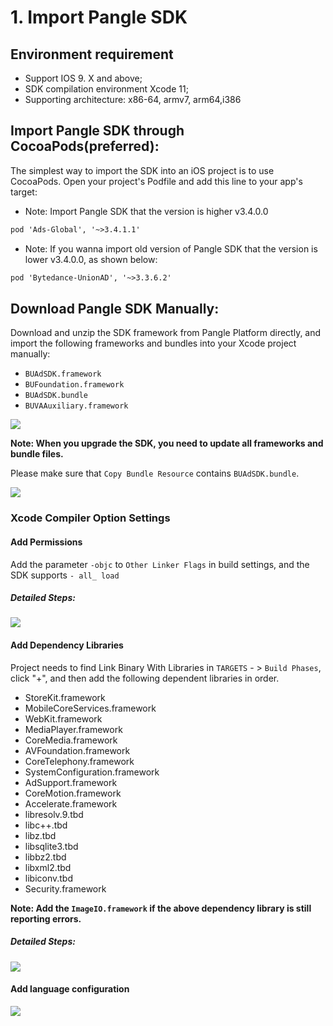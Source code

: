 # 1. Import Pangle SDK

## Environment requirement
- Support  IOS 9. X and above;
- SDK compilation environment Xcode 11;
- Supporting architecture: x86-64, armv7, arm64,i386


## Import Pangle SDK through CocoaPods(preferred):
The simplest way to import the SDK into an iOS project is to use CocoaPods. Open your project's Podfile and add this line to your app's target:

- Note: Import Pangle SDK that the version is higher v3.4.0.0
```XML
pod 'Ads-Global', '~>3.4.1.1' 
```


- Note: If you wanna import old version of Pangle SDK that the version is lower v3.4.0.0, as shown below:
```XML
pod 'Bytedance-UnionAD', '~>3.3.6.2'
```



## Download Pangle SDK Manually:
Download and unzip the SDK framework from Pangle Platform directly, and import the following frameworks and bundles into your Xcode project manually:

- `BUAdSDK.framework`
- `BUFoundation.framework`
- `BUAdSDK.bundle`
- `BUVAAuxiliary.framework`

<img src="https://github.com/JohnnyWangMiura/Pangle-iOS-SDK-Integration-Guideline/blob/main/destination.png" />



**Note: When you upgrade the SDK, you need to update all frameworks and bundle files.**


Please make sure that `Copy Bundle Resource` contains `BUAdSDK.bundle`.

<img src="https://github.com/JohnnyWangMiura/Pangle-iOS-SDK-Integration-Guideline/blob/main/bundle.png" />





### Xcode Compiler Option Settings

#### Add Permissions

Add the parameter `-objc` to `Other Linker Flags` in build settings, and the SDK supports `- all_ load`

##### Detailed Steps:

<img src="https://github.com/JohnnyWangMiura/Pangle-iOS-SDK-Integration-Guideline/blob/main/permission.png" />




#### Add Dependency Libraries

Project needs to find Link Binary With Libraries in `TARGETS` - > `Build Phases`, click "+", and then add the following dependent libraries in order.

- StoreKit.framework
- MobileCoreServices.framework
- WebKit.framework
- MediaPlayer.framework
- CoreMedia.framework
- AVFoundation.framework
- CoreTelephony.framework
- SystemConfiguration.framework
- AdSupport.framework
- CoreMotion.framework
- Accelerate.framework
- libresolv.9.tbd
- libc++.tbd
- libz.tbd
- libsqlite3.tbd
- libbz2.tbd
- libxml2.tbd
- libiconv.tbd
- Security.framework


**Note: Add the `ImageIO.framework` if the above dependency library is still reporting errors.**

##### Detailed Steps:

<img src="https://github.com/JohnnyWangMiura/Pangle-iOS-SDK-Integration-Guideline/blob/main/library.png"/>


#### Add language configuration

<img src="https://github.com/JohnnyWangMiura/Pangle-iOS-SDK-Integration-Guideline/blob/main/language.png"/>






